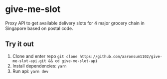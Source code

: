 # give-me-slot

Proxy API to get available delivery slots for 4 major grocery chain in Singapore based on postal code.

## Try it out

1. Clone and enter repo `git clone https://github.com/aaronsum1102/give-me-slot-api.git && cd give-me-slot-api`
2. Install dependencies: `yarn`
3. Run api: `yarn dev`
